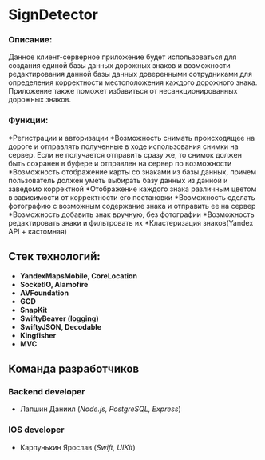 # SignDetector
### **Описание:**
Данное клиент-серверное приложение будет использоваться для создания единой базы данных дорожных знаков и возможности редактирования данной базы данных доверенными сотрудниками для определения корректности местоположения каждого дорожного знака. Приложение также поможет избавиться от несанкционированных дорожных знаков.
### **Функции:**
*Регистрации и авторизации 
*Возможность снимать происходящее на дороге и отправлять полученные в ходе использования снимки на сервер. Если не получается отправить сразу же, то снимок должен быть сохранен в буфере и отправлен на сервер по возможности
*Возможность отображение карты со знаками из базы данных, причем пользователь должен уметь выбирать базу данных из данной и заведомо корректной
*Отображение каждого знака различным цветом в зависимости от корректности его постановки
*Возможность сделать фотографию с возможным содержание знака и отправить ее на сервер
*Возможность добавить знак вручную, без фотографии
*Возможность редактировать знаки и фильтровать их
*Кластеризация знаков(Yandex API + кастомная)
## **Стек технологий:**
* **YandexMapsMobile, CoreLocation**
* **SocketIO, Alamofire**
* **AVFoundation**
* **GCD**
* **SnapKit**
* **SwiftyBeaver (logging)**
* **SwiftyJSON, Decodable**
* **Kingfisher**
* **MVC**

## Команда разработчиков
### Backend developer
* Лапшин Даниил (*Node.js, PostgreSQL, Express*)

### IOS developer
* Карпунькин Ярослав (*Swift, UIKit*)
